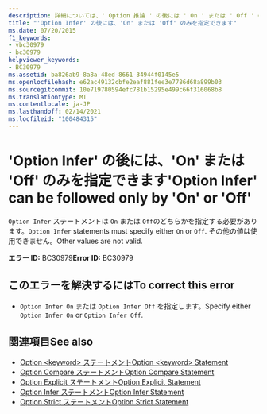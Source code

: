 ```yaml
---
description: 詳細については、' Option 推論 ' の後には ' On ' または ' Off ' のみを指定してください
title: "'Option Infer' の後には、'On' または 'Off' のみを指定できます"
ms.date: 07/20/2015
f1_keywords:
- vbc30979
- bc30979
helpviewer_keywords:
- BC30979
ms.assetid: ba826ab9-8a8a-48ed-8661-34944f0145e5
ms.openlocfilehash: e62ac49132cbfe2eaf881fee3e7786d68a899b03
ms.sourcegitcommit: 10e719780594efc781b15295e499c66f316068b8
ms.translationtype: MT
ms.contentlocale: ja-JP
ms.lasthandoff: 02/14/2021
ms.locfileid: "100484315"
---
```

# <a name="option-infer-can-be-followed-only-by-on-or-off"></a><span data-ttu-id="a346e-103">'Option Infer' の後には、'On' または 'Off' のみを指定できます</span><span class="sxs-lookup"><span data-stu-id="a346e-103">'Option Infer' can be followed only by 'On' or 'Off'</span></span>

<span data-ttu-id="a346e-104">`Option Infer` ステートメントは `On` または `Off`のどちらかを指定する必要があります。</span><span class="sxs-lookup"><span data-stu-id="a346e-104">`Option Infer` statements must specify either `On` or `Off`.</span></span> <span data-ttu-id="a346e-105">その他の値は使用できません。</span><span class="sxs-lookup"><span data-stu-id="a346e-105">Other values are not valid.</span></span>  
  
 <span data-ttu-id="a346e-106">**エラー ID:** BC30979</span><span class="sxs-lookup"><span data-stu-id="a346e-106">**Error ID:** BC30979</span></span>  
  
## <a name="to-correct-this-error"></a><span data-ttu-id="a346e-107">このエラーを解決するには</span><span class="sxs-lookup"><span data-stu-id="a346e-107">To correct this error</span></span>  
  
- <span data-ttu-id="a346e-108">`Option Infer On` または `Option Infer Off` を指定します。</span><span class="sxs-lookup"><span data-stu-id="a346e-108">Specify either `Option Infer On` or `Option Infer Off`.</span></span>  
  
## <a name="see-also"></a><span data-ttu-id="a346e-109">関連項目</span><span class="sxs-lookup"><span data-stu-id="a346e-109">See also</span></span>

- [<span data-ttu-id="a346e-110">Option \<keyword> ステートメント</span><span class="sxs-lookup"><span data-stu-id="a346e-110">Option \<keyword> Statement</span></span>](../language-reference/statements/option-keyword-statement.md)
- [<span data-ttu-id="a346e-111">Option Compare ステートメント</span><span class="sxs-lookup"><span data-stu-id="a346e-111">Option Compare Statement</span></span>](../language-reference/statements/option-compare-statement.md)
- [<span data-ttu-id="a346e-112">Option Explicit ステートメント</span><span class="sxs-lookup"><span data-stu-id="a346e-112">Option Explicit Statement</span></span>](../language-reference/statements/option-explicit-statement.md)
- [<span data-ttu-id="a346e-113">Option Infer ステートメント</span><span class="sxs-lookup"><span data-stu-id="a346e-113">Option Infer Statement</span></span>](../language-reference/statements/option-infer-statement.md)
- [<span data-ttu-id="a346e-114">Option Strict ステートメント</span><span class="sxs-lookup"><span data-stu-id="a346e-114">Option Strict Statement</span></span>](../language-reference/statements/option-strict-statement.md)
